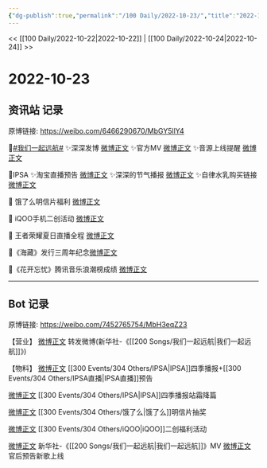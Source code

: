 ```yaml
---
{"dg-publish":true,"permalink":"/100 Daily/2022-10-23/","title":"2022-10-23","created":"2022-11-09T02:16:36.000+08:00","updated":"2023-04-11T14:46:33.067+08:00"}
---
```



<< [[100 Daily/2022-10-22\|2022-10-22]] | [[100 Daily/2022-10-24\|2022-10-24]] >>

# 2022-10-23

## 资讯站 记录

原博链接: https://weibo.com/6466290670/MbGY5llY4

🌟[#我们一起远航#](https://s.weibo.com/weibo?q=%23%E6%88%91%E4%BB%AC%E4%B8%80%E8%B5%B7%E8%BF%9C%E8%88%AA%23)
✨深深发博 [微博正文](https://m.weibo.cn/6466290670/4827795982914782)
✨官方MV [微博正文](https://m.weibo.cn/6466290670/4827789507167951)
✨音源上线提醒 [微博正文](https://m.weibo.cn/6466290670/4827864064856222)

🌟IPSA
✨淘宝直播预告 [微博正文](https://m.weibo.cn/6466290670/4827675333756954)
✨深深的节气播报 [微博正文](https://m.weibo.cn/6466290670/4827700651626175)
✨自律水乳购买链接 [微博正文](https://m.weibo.cn/6466290670/4827699657051920)

🌟 饿了么明信片福利 [微博正文](https://m.weibo.cn/6466290670/4827741352103357)

🌟 iQOO手机二创活动 [微博正文](https://m.weibo.cn/6466290670/4827747618916216)

🌟 王者荣耀夏日直播全程 [微博正文](https://m.weibo.cn/6466290670/4827721433090185)

🌟《海藏》发行三周年纪念[微博正文](https://m.weibo.cn/6466290670/4827651662151759)

🌟《花开忘忧》腾讯音乐浪潮榜成绩 [微博正文](https://m.weibo.cn/6466290670/4827789980864537)

---
## Bot 记录

原博链接: https://weibo.com/7452765754/MbH3eqZ23

【营业】
[微博正文](http://weibo.com/1736988591/MbF4hlSC9) 转发微博(新华社-《[[200 Songs/我们一起远航\|我们一起远航]]》)

【物料】
[微博正文](http://weibo.com/1851789841/MbBT6AZhe) [[300 Events/304 Others/IPSA\|IPSA]]四季播报+[[300 Events/304 Others/IPSA直播\|IPSA直播]]预告

[微博正文](http://weibo.com/1851789841/MbCh8q0jG) [[300 Events/304 Others/IPSA\|IPSA]]四季播报站霜降篇

[微博正文](https://m.weibo.cn/7756461320/4827729133834902) [[300 Events/304 Others/饿了么\|饿了么]]明信片抽奖

[微博正文](http://weibo.com/6378846558/MbDGkb7Bu) [[300 Events/304 Others/iQOO\|iQOO]]二创福利活动

[微博正文](http://weibo.com/1699432410/MbERky0td) 新华社-《[[200 Songs/我们一起远航\|我们一起远航]]》MV
[微博正文](http://weibo.com/5248300719/MbGO2tFgi) 官后预告新歌上线
